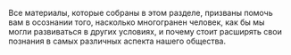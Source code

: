 Все материалы, которые собраны в этом разделе, призваны помочь вам в осознании того, насколько многогранен человек, как бы мы могли развиваться в других условиях, и почему стоит расширять свои познания в самых различных аспекта нашего общества.
